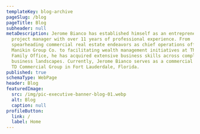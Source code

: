 ```yaml
---
templateKey: blog-archive
pageSlug: /blog
pageTitle: Blog
subheader: null
metaDescription: Jerome Bianco has established himself as an entrepreneur and
  project manager with over 11 years of professional experience. From
  spearheading commercial real estate endeavors as chief operations officer at
  Manikin Group Co. to facilitating wealth management initiatives at The Greene
  Family Office, he has acquired extensive business skills across complex
  business landscapes. Currently, Jerome Bianco serves as a commercial broker at
  TD Commercial Group in Fort Lauderdale, Florida.
published: true
schemaType: WebPage
header: Blog
featuredImage:
  src: /img/pic-executive-banner-blog-01.webp
  alt: Blog
  caption: null
profileButton:
  link: /
  label: Home
---
```

